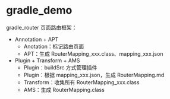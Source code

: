 # gradle_demo

gradle_router 页面路由框架：

- Annotation + APT
  - Anotation：标记路由页面
  - APT：生成 RouterMapping_xxx.class、mapping_xxx.json
- Plugin + Transform + AMS
  - Plugin：buildSrc 方式管理插件
  - Plugin：根据 mapping_xxx.json，生成 RouterMapping.md
  - Transform：收集所有 RouterMapping_xxx.class
  - AMS：生成 RouterMapping.class

